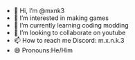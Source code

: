 - 👋 Hi, I’m @mxnk3
- 👀 I’m interested in making games
- 🌱 I’m currently learning coding modding
- 💞️ I’m looking to collaborate on youtube
- 📫 How to reach me Discord: m.x.n.k.3
- 😄 Pronouns:He/Him 
